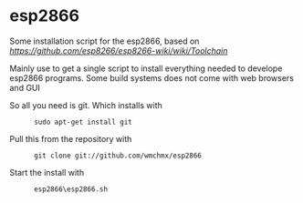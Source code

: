# esp2866
Some installation script for the esp2866, based on 
    *https://github.com/esp8266/esp8266-wiki/wiki/Toolchain*

Mainly use to get a single script to install everything needed to develope esp2866 programs.
Some build systems does not come with web browsers and GUI
 
So all you need is git. Which installs with 
```
      sudo apt-get install git
```
Pull this from the repository with
```
      git clone git://github.com/wmchmx/esp2866
```
Start the install with
```
      esp2866\esp2866.sh
```
   

